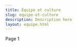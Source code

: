 ```yaml
---
title: Équipe et culture
slug: equipe-et-culture
description: Description here
layout: equipe.html
---
```


Page 1

